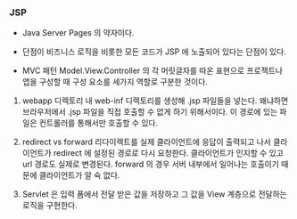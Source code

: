 ### JSP 

* Java Server Pages 의 약자이다. 
* 단점이 비즈니스 로직을 비롯한 모든 코드가 JSP 에 노출되어 있다는 단점이 있다. 

* MVC 패턴 
Model.View.Controller 의 각 머릿글자를 따온 표현으로 프로젝트나 앱을 구성할 때 구성 요소를 
세가지 역할로 구분한 것이다. 

1. webapp 디렉토리 내 web-inf 디렉토리를 생성해 .jsp 파일들을 넣는다. 
왜냐하면 브라우저에서 .jsp 파일을 직접 호출할 수 없게 하기 위해서이다. 
이 경로에 있는 파일은 컨트롤러를 통해서만 호출할 수 있다. 

2. redirect vs forward 
리다이렉트를 실제 클라이언트에 응답이 출력되고 나서 클라이언트가 redirect 에 설정된 경로로 다시 요청한다. 
클라이언트가 인지할 수 있고 url 경로도 실제로 변경된다. forward 의 경우 서버 내부에서 일어나는 호출이기 때문에 
클라이언트가 알 숙 없다. 

3. Servlet 은 입력 폼에서 전달 받은 값을 저장하고 그 값을 View 계층으로 전달하는 로직을 구현한다. 


